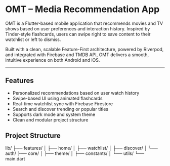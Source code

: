 # OMT – Media Recommendation App

OMT is a Flutter-based mobile application that recommends movies and TV shows based on user preferences and interaction history. Inspired by Tinder-style flashcards, users can swipe right to save content to their watchlist or left to dismiss.

Built with a clean, scalable Feature-First architecture, powered by Riverpod, and integrated with Firebase and TMDB API, OMT delivers a smooth, intuitive experience on both Android and iOS.

---

## Features

- Personalized recommendations based on user watch history  
- Swipe-based UI using animated flashcards  
- Real-time watchlist sync with Firebase Firestore  
- Search and discover trending or popular titles  
- Supports dark mode and system theme  
- Clean and modular project structure

## Project Structure

lib/
├── features/
│   ├── home/
│   ├── watchlist/
│   ├── discover/
│   └── auth/
├── core/
│   ├── theme/
│   ├── constants/
│   └── utils/
└── main.dart
